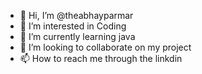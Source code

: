 - 👋 Hi, I’m @theabhayparmar
- 👀 I’m interested in Coding
- 🌱 I’m currently learning java
- 💞️ I’m looking to collaborate on my project
- 📫 How to reach me through the linkdin


<!---
theabhayparmar/theabhayparmar is a ✨ special ✨ repository because its `README.md` (this file) appears on your GitHub profile.
You can click the Preview link to take a look at your changes.
--->
